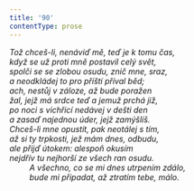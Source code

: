 ```yaml
---
title: '90'
contentType: prose
---
```


_Tož chceš-li, nenáviď mě, teď je k tomu čas,  
když se už proti mně postavil celý svět,  
spolči se se zlobou osudu, znič mne, sraz,  
a neodkládej to pro příští příval běd;  
ach, nestůj v záloze, až bude poražen  
žal, jejž má srdce teď a jemuž prchá již,  
po noci s vichřicí nedávej v dešti den  
a zasaď najednou úder, jejž zamýšlíš.  
Chceš-li mne opustit, pak neotálej s tím,  
až si ty trpkosti, jež mám dnes, odbudu,  
ale přijď útokem: alespoň okusím  
nejdřív tu nejhorší ze všech ran osudu.  
         A všechno, co se mi dnes utrpením zdálo,  
         bude mi připadat, až ztratím tebe, málo._
